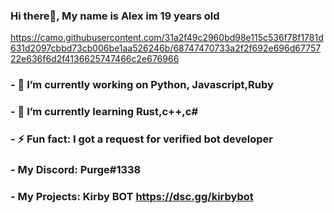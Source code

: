 ### Hi there👋, My name is Alex im 19 years old
https://camo.githubusercontent.com/31a2f49c2960bd98e115c536f78f1781d631d2097cbbd73cb006be1aa526246b/68747470733a2f2f692e696d6775722e636f6d2f4136625747466c2e676966



### - 🔭 I’m currently working on Python, Javascript,Ruby
### - 🌱 I’m currently learning Rust,c++,c#
### - ⚡ Fun fact: I got a request for verified bot developer
### - My Discord: Purge#1338
### - My Projects: Kirby BOT https://dsc.gg/kirbybot


